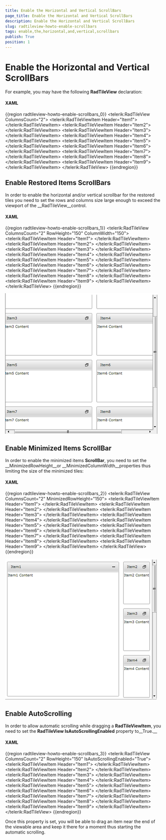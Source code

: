 ```yaml
---
title: Enable the Horizontal and Vertical ScrollBars
page_title: Enable the Horizontal and Vertical ScrollBars
description: Enable the Horizontal and Vertical ScrollBars
slug: radtileview-howto-enable-scrollbars
tags: enable,the,horizontal,and,vertical,scrollbars
publish: True
position: 1
---
```


# Enable the Horizontal and Vertical ScrollBars



For example, you may have the following __RadTileView__ declaration:
			

#### __XAML__

{{region radtileview-howto-enable-scrollbars_0}}
	<telerik:RadTileView ColumnsCount="2">
	    <telerik:RadTileViewItem Header="Item1">
	        <TextBlock Text="Item1 Content" />
	    </telerik:RadTileViewItem>
	    <telerik:RadTileViewItem Header="Item2">
	        <TextBlock Text="Item2 Content" />
	    </telerik:RadTileViewItem>
	    <telerik:RadTileViewItem Header="Item3">
	        <TextBlock Text="Item3 Content" />
	    </telerik:RadTileViewItem>
	    <telerik:RadTileViewItem Header="Item4">
	        <TextBlock Text="Item4 Content" />
	    </telerik:RadTileViewItem>
	    <telerik:RadTileViewItem Header="Item5">
	        <TextBlock Text="Item5 Content" />
	    </telerik:RadTileViewItem>
	    <telerik:RadTileViewItem Header="Item6">
	        <TextBlock Text="Item6 Content" />
	    </telerik:RadTileViewItem>
	    <telerik:RadTileViewItem Header="Item7">
	        <TextBlock Text="Item7 Content" />
	    </telerik:RadTileViewItem>
	    <telerik:RadTileViewItem Header="Item8">
	        <TextBlock Text="Item8 Content" />
	    </telerik:RadTileViewItem>
	    <telerik:RadTileViewItem Header="Item9">
	        <TextBlock Text="Item9 Content" />
	    </telerik:RadTileViewItem>
	</telerik:RadTileView>
	{{endregion}}



## Enable Restored Items ScrollBars

In order to enable the horizontal and/or vertical scrollbar for the restored tiles you need to set the rows and columns size large enough to exceed the viewport of the __RadTileView__control.
				

#### __XAML__

{{region radtileview-howto-enable-scrollbars_1}}
	<telerik:RadTileView ColumnsCount="2" RowHeight="150" ColumnWidth="150">
	    <telerik:RadTileViewItem Header="Item1">
	        <TextBlock Text="Item1 Content" />
	    </telerik:RadTileViewItem>
	    <telerik:RadTileViewItem Header="Item2">
	        <TextBlock Text="Item2 Content" />
	    </telerik:RadTileViewItem>
	    <telerik:RadTileViewItem Header="Item3">
	        <TextBlock Text="Item3 Content" />
	    </telerik:RadTileViewItem>
	    <telerik:RadTileViewItem Header="Item4">
	        <TextBlock Text="Item4 Content" />
	    </telerik:RadTileViewItem>
	    <telerik:RadTileViewItem Header="Item5">
	        <TextBlock Text="Item5 Content" />
	    </telerik:RadTileViewItem>
	    <telerik:RadTileViewItem Header="Item6">
	        <TextBlock Text="Item6 Content" />
	    </telerik:RadTileViewItem>
	    <telerik:RadTileViewItem Header="Item7">
	        <TextBlock Text="Item7 Content" />
	    </telerik:RadTileViewItem>
	    <telerik:RadTileViewItem Header="Item8">
	        <TextBlock Text="Item8 Content" />
	    </telerik:RadTileViewItem>
	    <telerik:RadTileViewItem Header="Item9">
	        <TextBlock Text="Item9 Content" />
	    </telerik:RadTileViewItem>
	</telerik:RadTileView>
	{{endregion}}

![](images/radtileview_howto_enable_scrollbars.png)

## Enable Minimized Items ScrollBar

In order to enable the minimized items __ScrollBar__, you need to set the __MinimizedRowHeight__or __MinimizedColumnWidth__properties thus limiting the size of the minimized tiles:
				

#### __XAML__

{{region radtileview-howto-enable-scrollbars_2}}
	<telerik:RadTileView ColumnsCount="2" MinimizedRowHeight="150">
	    <telerik:RadTileViewItem Header="Item1">
	        <TextBlock Text="Item1 Content" />
	    </telerik:RadTileViewItem>
	    <telerik:RadTileViewItem Header="Item2">
	        <TextBlock Text="Item2 Content" />
	    </telerik:RadTileViewItem>
	    <telerik:RadTileViewItem Header="Item3">
	        <TextBlock Text="Item3 Content" />
	    </telerik:RadTileViewItem>
	    <telerik:RadTileViewItem Header="Item4">
	        <TextBlock Text="Item4 Content" />
	    </telerik:RadTileViewItem>
	    <telerik:RadTileViewItem Header="Item5">
	        <TextBlock Text="Item5 Content" />
	    </telerik:RadTileViewItem>
	    <telerik:RadTileViewItem Header="Item6">
	        <TextBlock Text="Item6 Content" />
	    </telerik:RadTileViewItem>
	    <telerik:RadTileViewItem Header="Item7">
	        <TextBlock Text="Item7 Content" />
	    </telerik:RadTileViewItem>
	    <telerik:RadTileViewItem Header="Item8">
	        <TextBlock Text="Item8 Content" />
	    </telerik:RadTileViewItem>
	    <telerik:RadTileViewItem Header="Item9">
	        <TextBlock Text="Item9 Content" />
	    </telerik:RadTileViewItem>
	</telerik:RadTileView>
	{{endregion}}

![](images/radtileview_howto_enable_minimized_scrollbar.png)

## Enable AutoScrolling

In order to allow automatic scrolling while dragging a __RadTileViewItem__, you need to set the __RadTileView IsAutoScrollingEnabled__ property to__True.__

#### __XAML__

{{region radtileview-howto-enable-scrollbars_3}}
	<telerik:RadTileView ColumnsCount="2" RowHeight="150" IsAutoScrollingEnabled="True">
	    <telerik:RadTileViewItem Header="Item1">
	        <TextBlock Text="Item1 Content" />
	    </telerik:RadTileViewItem>
	    <telerik:RadTileViewItem Header="Item2">
	        <TextBlock Text="Item2 Content" />
	    </telerik:RadTileViewItem>
	    <telerik:RadTileViewItem Header="Item3">
	        <TextBlock Text="Item3 Content" />
	    </telerik:RadTileViewItem>
	    <telerik:RadTileViewItem Header="Item4">
	        <TextBlock Text="Item4 Content" />
	    </telerik:RadTileViewItem>
	    <telerik:RadTileViewItem Header="Item5">
	        <TextBlock Text="Item5 Content" />
	    </telerik:RadTileViewItem>
	    <telerik:RadTileViewItem Header="Item6">
	        <TextBlock Text="Item6 Content" />
	    </telerik:RadTileViewItem>
	    <telerik:RadTileViewItem Header="Item7">
	        <TextBlock Text="Item7 Content" />
	    </telerik:RadTileViewItem>
	    <telerik:RadTileViewItem Header="Item8">
	        <TextBlock Text="Item8 Content" />
	    </telerik:RadTileViewItem>
	    <telerik:RadTileViewItem Header="Item9">
	        <TextBlock Text="Item9 Content" />
	    </telerik:RadTileViewItem>
	</telerik:RadTileView>
	{{endregion}}



Once this property is set, you will be able to drag an item near the end of the viewable area and keep it there for a moment thus starting the automatic scrolling.
